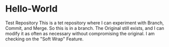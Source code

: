# Hello-World
Test Repository
This is a tet repository where I can experiment with Branch, Commit, and Merge.
So this is in a branch.  The Original still exists, and I can modify it as often as necessary without compromising the original.  I am checking on the "Soft Wrap" Feature.
